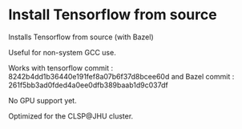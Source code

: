 # Install Tensorflow from source

Installs Tensorflow from source (with Bazel)

Useful for non-system GCC use.

Works with tensorflow commit : 8242b4dd1b36440e191fef8a07b6f37d8bcee60d
and Bazel commit : 261f5bb3ad0fded4a0ee0dfb389baab1d9c037df

No GPU support yet. 

Optimized for the CLSP@JHU cluster.
